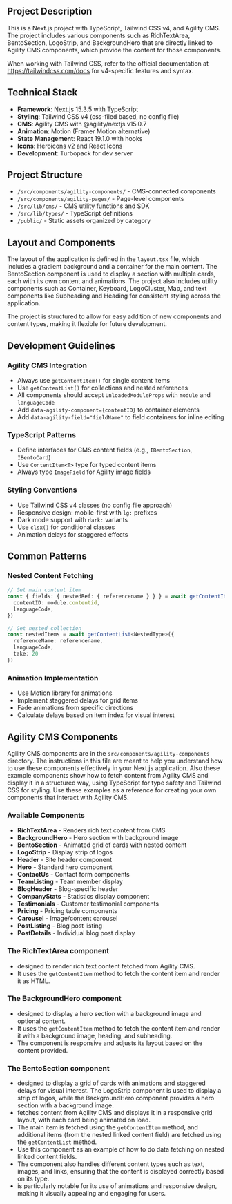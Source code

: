 
## Project Description
This is a Next.js project with TypeScript, Tailwind CSS v4, and Agility CMS.
The project includes various components such as RichTextArea, BentoSection, LogoStrip, and BackgroundHero that are directly linked to Agility CMS components, which provide the content for those components.

When working with Tailwind CSS, refer to the official documentation at https://tailwindcss.com/docs for v4-specific features and syntax.

## Technical Stack
- **Framework**: Next.js 15.3.5 with TypeScript
- **Styling**: Tailwind CSS v4 (css-filed based, no config file)
- **CMS**: Agility CMS with @agility/nextjs v15.0.7
- **Animation**: Motion (Framer Motion alternative)
- **State Management**: React 19.1.0 with hooks
- **Icons**: Heroicons v2 and React Icons
- **Development**: Turbopack for dev server

## Project Structure
- `/src/components/agility-components/` - CMS-connected components
- `/src/components/agility-pages/` - Page-level components
- `/src/lib/cms/` - CMS utility functions and SDK
- `/src/lib/types/` - TypeScript definitions
- `/public/` - Static assets organized by category

## Layout and Components
The layout of the application is defined in the `layout.tsx` file, which includes a gradient background and a container for the main content. The BentoSection component is used to display a section with multiple cards, each with its own content and animations.
The project also includes utility components such as Container, Keyboard, LogoCluster, Map, and text components like Subheading and Heading for consistent styling across the application.

The project is structured to allow for easy addition of new components and content types, making it flexible for future development.

## Development Guidelines

### Agility CMS Integration
- Always use `getContentItem()` for single content items
- Use `getContentList()` for collections and nested references
- All components should accept `UnloadedModuleProps` with `module` and `languageCode`
- Add `data-agility-component={contentID}` to container elements
- Add `data-agility-field="fieldName"` to field containers for inline editing

### TypeScript Patterns
- Define interfaces for CMS content fields (e.g., `IBentoSection`, `IBentoCard`)
- Use `ContentItem<T>` type for typed content items
- Always type `ImageField` for Agility image fields

### Styling Conventions
- Use Tailwind CSS v4 classes (no config file approach)
- Responsive design: mobile-first with `lg:` prefixes
- Dark mode support with `dark:` variants
- Use `clsx()` for conditional classes
- Animation delays for staggered effects

## Common Patterns

### Nested Content Fetching
```typescript
// Get main content item
const { fields: { nestedRef: { referencename } } } = await getContentItem<MainType>({
  contentID: module.contentid,
  languageCode,
})

// Get nested collection
const nestedItems = await getContentList<NestedType>({
  referenceName: referencename,
  languageCode,
  take: 20
})
```

### Animation Implementation
- Use Motion library for animations
- Implement staggered delays for grid items
- Fade animations from specific directions
- Calculate delays based on item index for visual interest

## Agility CMS Components
Agility CMS components are in the `src/components/agility-components` directory.
The instructions in this file are meant to help you understand how to use these components effectively in your Next.js application.
Also these example components show how to fetch content from Agility CMS and display it in a structured way, using TypeScript for type safety and Tailwind CSS for styling.
Use these examples as a reference for creating your own components that interact with Agility CMS.

### Available Components
- **RichTextArea** - Renders rich text content from CMS
- **BackgroundHero** - Hero section with background image
- **BentoSection** - Animated grid of cards with nested content
- **LogoStrip** - Display strip of logos
- **Header** - Site header component
- **Hero** - Standard hero component
- **ContactUs** - Contact form components
- **TeamListing** - Team member display
- **BlogHeader** - Blog-specific header
- **CompanyStats** - Statistics display component
- **Testimonials** - Customer testimonial components
- **Pricing** - Pricing table components
- **Carousel** - Image/content carousel
- **PostListing** - Blog post listing
- **PostDetails** - Individual blog post display

### The RichTextArea component
- designed to render rich text content fetched from Agility CMS.
- It uses the `getContentItem` method to fetch the content item and render it as HTML.

### The BackgroundHero component
- designed to display a hero section with a background image and optional content.
- It uses the `getContentItem` method to fetch the content item and render it with a background image, heading, and subheading.
- The component is responsive and adjusts its layout based on the content provided.

### The BentoSection component
- designed to display a grid of cards with animations and staggered delays for visual interest. The LogoStrip component is used to display a strip of logos, while the BackgroundHero component provides a hero section with a background image.
- fetches content from Agility CMS and displays it in a responsive grid layout, with each card being animated on load.
- The main item is fetched using the `getContentItem` method, and additional items (from the nested linked content field) are fetched using the `getContentList` method.
- Use this component as an example of how to do data fetching on nested linked content fields.
- The component also handles different content types such as text, images, and links, ensuring that the content is displayed correctly based on its type.
- is particularly notable for its use of animations and responsive design, making it visually appealing and engaging for users.


